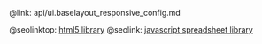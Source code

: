 @link: api/ui.baselayout_responsive_config.md

@seolinktop: [html5 library](https://webix.com)
@seolink: [javascript spreadsheet library](https://webix.com/spreadsheet/)